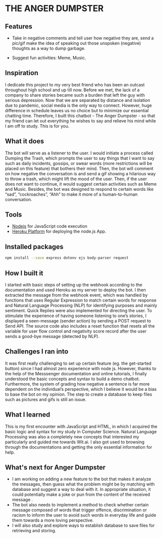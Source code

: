 # THE ANGER DUMPSTER #

## Features ## 
*   Take in negative comments and tell user how negative they are, send a pic/gif make the idea of speaking out those unspoken (negative) thoughts as a way to dump garbage.

*   Suggest fun activities: Meme, Music.

## Inspiration ##

I dedicate this project to my very best friend who has been an outcast throughout high school and up till now. Before we met, the lack of a company to share stories became such a burden that left the guy with serious depression. Now that we are separated by distance and isolation due to pandemic, social media is the only way to connect. However, huge difference in schedule leaves us no choice but to minimize our essential chatting time. Therefore, I built this chatbot - The Anger Dumpster - so that my friend can let out everything he wishes to say and relieve his mind while I am off to study. This is for you.


## What it does ##

The bot will serve as a listener to the user. I would initiate a process called Dumping the Trash, which prompts the user to say things that I want to say such as daily incidents, gossips, or swear words (more restrictions will be placed on this feature) that bothers their mind. Then, the bot will comment on how negative the conversation is and send a gif showing a hilarious way to throw a trash, which might lift the mood of the user. Then, if the user does not want to continue, it would suggest certain activities such as Meme and Music. Besides, the bot was designed to respond to certain words like “sad”, “cockroaches”, “Ahh” to make it more of a human-to-human conversation.

## Tools ## 
*   [Nodejs](https://nodejs.dev) for JavaScript code execution
*   [Heroku Platform](https://www.heroku.com) for deploying the node.js App.

## Installed packages ##
```bash
npm install --save express dotenv ejs body-parser request
```

## How I built it ##

I started with basic steps of setting up the webhook according to the documentation and used Heroku as my server to deploy the bot. I then extracted the message from the webhook event, which was handled by functions that uses Regular Expression to match certain words for response and Natural Language Processing (NLP) for identifying purposes and mainly sentiment. Quick Replies were also implemented for directing the user. To stimulate the experience of having someone listening to one’s stories, I displayed a seen-message (sender action) by sending a POST request to Send API. The source code also includes a reset function that resets all the variable for user flow control and negativity score record after the user sends a good-bye message (detected by NLP).



## Challenges I ran into ##

It was first really challenging to set up certain feature (eg. the get-started button) since I had almost zero experience with node js. However, thanks to the help of the Messsenger documentation and online tutorials, I finally understood the basic concepts and syntax to build a demo chatbot. Furthermore, the system of grading how negative a sentence is far more dependent on the individual’s perspective, which I believe it would be a bias to base the bot on my opinion. The step to create a database to keep files such as pictures and gifs is still an issue.


## What I learned ##

This is my first encounter with JavaScript and HTML, in which I acquired the basic logic and syntax for my study in Computer Science. Natural Language Processing was also a completely new concepts that interested my particularly and guided me towards Wit.ai. I also got used to browsing through the documentations and getting the only essential information for help.

## What's next for Anger Dumpster ##

*   I am working on adding a new feature to the bot that makes it analyze the messages, then guess what the problem might be by matching with database and suggest a way to deal with it. In appropriate situation, it could potentially make a joke or pun from the content of the received message .
*   The bot also needs to implement a method to check whether certain message composed of words that trigger offence, discrimination or racism to inform the user to avoid such words in everyday life and guide them towards a more loving perspective.
*   I will also study and explore ways to establish database to save files for retrieving and storing. 




